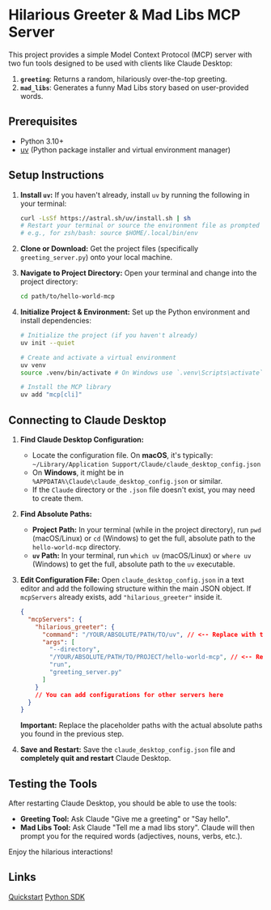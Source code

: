 # Hilarious Greeter & Mad Libs MCP Server

This project provides a simple Model Context Protocol (MCP) server with two fun tools designed to be used with clients like Claude Desktop:

1.  **`greeting`**: Returns a random, hilariously over-the-top greeting.
2.  **`mad_libs`**: Generates a funny Mad Libs story based on user-provided words.

## Prerequisites

- Python 3.10+
- [uv](https://github.com/astral-sh/uv) (Python package installer and virtual environment manager)

## Setup Instructions

1.  **Install `uv`:**
    If you haven't already, install `uv` by running the following in your terminal:

    ```bash
    curl -LsSf https://astral.sh/uv/install.sh | sh
    # Restart your terminal or source the environment file as prompted
    # e.g., for zsh/bash: source $HOME/.local/bin/env
    ```

2.  **Clone or Download:**
    Get the project files (specifically `greeting_server.py`) onto your local machine.

3.  **Navigate to Project Directory:**
    Open your terminal and change into the project directory:

    ```bash
    cd path/to/hello-world-mcp
    ```

4.  **Initialize Project & Environment:**
    Set up the Python environment and install dependencies:

    ```bash
    # Initialize the project (if you haven't already)
    uv init --quiet

    # Create and activate a virtual environment
    uv venv
    source .venv/bin/activate # On Windows use `.venv\Scripts\activate`

    # Install the MCP library
    uv add "mcp[cli]"
    ```

## Connecting to Claude Desktop

1.  **Find Claude Desktop Configuration:**

    - Locate the configuration file. On **macOS**, it's typically:
      `~/Library/Application Support/Claude/claude_desktop_config.json`
    - On **Windows**, it might be in `%APPDATA%\Claude\claude_desktop_config.json` or similar.
    - If the `Claude` directory or the `.json` file doesn't exist, you may need to create them.

2.  **Find Absolute Paths:**

    - **Project Path:** In your terminal (while in the project directory), run `pwd` (macOS/Linux) or `cd` (Windows) to get the full, absolute path to the `hello-world-mcp` directory.
    - **`uv` Path:** In your terminal, run `which uv` (macOS/Linux) or `where uv` (Windows) to get the full, absolute path to the `uv` executable.

3.  **Edit Configuration File:**
    Open `claude_desktop_config.json` in a text editor and add the following structure within the main JSON object. If `mcpServers` already exists, add `"hilarious_greeter"` inside it.

    ```json
    {
      "mcpServers": {
        "hilarious_greeter": {
          "command": "/YOUR/ABSOLUTE/PATH/TO/uv", // <-- Replace with the actual path from 'which uv'
          "args": [
            "--directory",
            "/YOUR/ABSOLUTE/PATH/TO/PROJECT/hello-world-mcp", // <-- Replace with actual path from 'pwd'
            "run",
            "greeting_server.py"
          ]
        }
        // You can add configurations for other servers here
      }
    }
    ```

    **Important:** Replace the placeholder paths with the actual absolute paths you found in the previous step.

4.  **Save and Restart:**
    Save the `claude_desktop_config.json` file and **completely quit and restart** Claude Desktop.

## Testing the Tools

After restarting Claude Desktop, you should be able to use the tools:

- **Greeting Tool:** Ask Claude "Give me a greeting" or "Say hello".
- **Mad Libs Tool:** Ask Claude "Tell me a mad libs story". Claude will then prompt you for the required words (adjectives, nouns, verbs, etc.).

Enjoy the hilarious interactions!

## Links

[Quickstart](https://modelcontextprotocol.io/quickstart/server)
[Python SDK](https://github.com/modelcontextprotocol/python-sdk)
